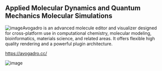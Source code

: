 
 ## Applied Molecular Dynamics and Quantum Mechanics Molecular Simulations

![image](https://github.com/user-attachments/assets/4e1b221b-f245-43a0-8714-96689839639f)Avogadro is an advanced molecule editor and visualizer designed for cross-platform use in computational chemistry, molecular modeling, bioinformatics, materials science, and related areas. It offers flexible high quality rendering and a powerful plugin architecture.

https://avogadro.cc/


![image](https://github.com/user-attachments/assets/196fbf98-990b-4f56-aed5-ddd807f64311)

